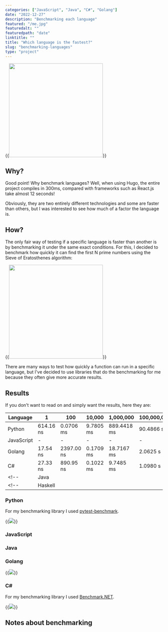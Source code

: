 ```yaml
---
categories: ["JavaScript", "Java", "C#", "Golang"]
date: "2022-12-27"
description: "Benchmarking each language"
featured: "/me.jpg"
featuredalt: ""
featuredpath: "date"
linktitle: ""
title: "Which language is the fastest?"
slug: "benchmarking-languages"
type: "project"
---
```


{{<image src="/img/blog/benchmarking-languages/programming-languages.jpg" style="height:300px;width:auto" position="center" >}}

## Why?

Good point! Why benchmark languages? Well, when using Hugo, the entire project compiles in 300ms, compared with frameworks such as React.js take almost 12 seconds!

Obviously, they are two entirely different technologies and some are faster than others, but I was interested to see how much of a factor the language is.

## How?

The only fair way of testing if a specific language is faster than another is by benchmarking it under the same exact conditions. For this, I decided to benchmark how quickly it can find the first N prime numbers using the Sieve of Eratosthenes algorithm:

{{<image src="/img/blog/benchmarking-languages/Sieve-of-Eratosthenes.png" style="height:300px;width:auto" position="center" figure="Pseudocode for the Sieve of Eratosthenes algorithm" >}}

There are many ways to test how quickly a function can run in a specific language, but I've decided to use libraries that do the benchmarking for me because they often give more accurate results.

## Results

If you don't want to read on and simply want the results, here they are:

| **Language** 	| **1**   	| **100**   	| **10,000**    	| **1,000,000**   	| **100,000,000**     	|
|--------------	|---------	|-----------	|---------------	|-----------------	|---------------------	|
| Python       	| 614.16 ns | 0.0706 ms     | 9.7805 ms  	    | 889.4418 ms       | 90.4866 s             |
| JavaScript   	|  -       	| -          	| -              	| -                	| -                    	|
| Golang       	| 17.54 ns  | 2397.00 ns    | 0.1709 ms         | 18.7167 ms        | 2.0625 s              |
| C#           	| 27.33 ns 	| 890.95 ns 	| 0.1022 ms 	    | 9.7485 ms 	    | 1.0980 s 	            |
<!-- | Java         	|         	|           	|               	|                 	|                     	| -->
<!-- | Haskell      	|         	|           	|               	|                 	|                     	| -->

### Python

For my benchmarking library I used [pytest-benchmark](https://pypi.org/project/pytest-benchmark/).

{{<image src="/img/blog/benchmarking-languages/python-results.png" position="center" figure="Results of running GetPrimes" >}}

### JavaScript

### Java

### Golang

{{<image src="/img/blog/benchmarking-languages/golang-results.png" position="center" figure="Results of running GetPrimes" >}}

### C#

For my benchmarking library I used [Benchmark.NET](https://github.com/dotnet/BenchmarkDotNet).

{{<image src="/img/blog/benchmarking-languages/csharp-results.png" position="center" figure="Results of running GetPrimes" >}}

<!-- ### Haskell

[Criterion](https://hackage.haskell.org/package/criterion) -->

## Notes about benchmarking
